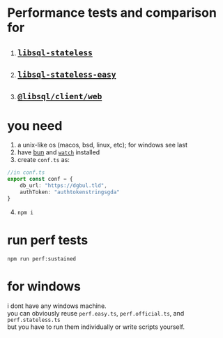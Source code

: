 # Performance tests and comparison for
1. ##  [`libsql-stateless`](https://github.com/DaBigBlob/libsql-stateless)
2. ##  [`libsql-stateless-easy`](https://github.com/DaBigBlob/libsql-stateless-easy)
3. ##  [`@libsql/client/web`](https://github.com/libsql/libsql-client-ts)

# you need
1. a unix-like os (macos, bsd, linux, etc); for windows see last
2. have [bun](https://bun.sh/docs/installation) and [`watch`](https://www.man7.org/linux/man-pages/man1/watch.1.html) installed
3. create `conf.ts` as:
```ts
//in conf.ts
export const conf = {
    db_url: "https://dgbul.tld",
    authToken: "authtokenstringsgda"
}
```
4. `npm i`

# run perf tests
`npm run perf:sustained`


# for windows
i dont have any windows machine.\
you can obviously reuse `perf.easy.ts`, `perf.official.ts`, and `perf.stateless.ts`\
but you have to run them individually or write scripts yourself.